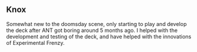 ## Knox

Somewhat new to the doomsday scene, only starting to play and develop the deck
after ANT got boring around 5 months ago. I helped with the development and
testing of the deck, and have helped with the innovations of Experimental
Frenzy.
